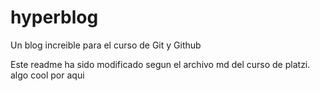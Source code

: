 # hyperblog
Un blog increible para el curso de Git y Github

Este readme ha sido modificado segun el archivo md del curso de platzi.
algo cool por aqui